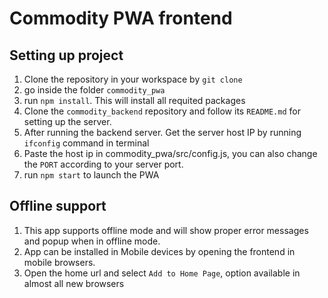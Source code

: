 # Commodity PWA frontend

## Setting up project

1. Clone the repository in your workspace by `git clone`
2. go inside the folder `commodity_pwa`
3. run `npm install`. This will install all requited packages
4. Clone the `commodity_backend` repository and follow its `README.md` for setting up the server.
5. After running the backend server. Get the server host IP by running `ifconfig` command in terminal
6. Paste the host ip in commodity_pwa/src/config.js, you can also change the `PORT` according to your server port.
8. run `npm start` to launch the PWA


## Offline support

1. This app supports offline mode and will show proper error messages and popup when in offline mode.
2. App can be installed in Mobile devices by opening the frontend in mobile browsers.
3. Open the home url and select `Add to Home Page`, option available in almost all new browsers
